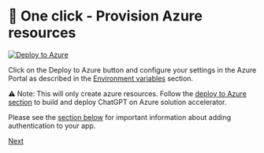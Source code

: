 # 💙 One click - Provision Azure resources

[![Deploy to Azure](https://aka.ms/deploytoazurebutton)](https://raw.githubusercontent.com/kelalab/azurechatgpt/main/infra/main.json)

Click on the Deploy to Azure button and configure your settings in the Azure Portal as described in the [Environment variables](#-environment-variables) section.

⚠️ Note: This will only create azure resources. Follow the [deploy to Azure section](#-deploy-to-azure---github-actions) to build and deploy ChatGPT on Azure solution accelerator.

Please see the [section below](#-add-an-identity-provider) for important information about adding authentication to your app.

[Next](/docs/3-run-locally.md)
